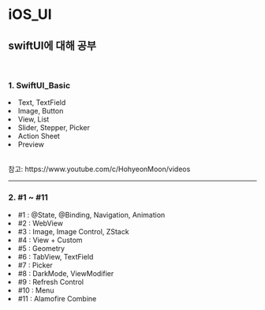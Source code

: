 # iOS_UI
<h2>swiftUI에 대해 공부</h2>
<br>
<h3>1. SwiftUI_Basic</h3>
<li>Text, TextField</li>
<li>Image, Button</li>
<li>View, List</li>
<li>Slider, Stepper, Picker</li>
<li>Action Sheet</li>
<li>Preview</li>
<br>
<p>참고: https://www.youtube.com/c/HohyeonMoon/videos</p>
<hr>
<h3>2. #1 ~ #11</h3>
<li>#1 : @State, @Binding, Navigation, Animation</li>
<li>#2 : WebView</li>
<li>#3 : Image, Image Control, ZStack</li>
<li>#4 : View + Custom</li>
<li>#5 : Geometry</li>
<li>#6 : TabView, TextField</li>
<li>#7 : Picker</li>
<li>#8 : DarkMode, ViewModifier</li>
<li>#9 : Refresh Control</li>
<li>#10 : Menu</li>
<li>#11 : Alamofire Combine</li>
